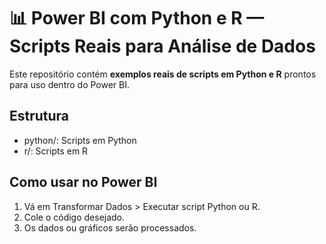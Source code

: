 # 📊 Power BI com Python e R — Scripts Reais para Análise de Dados

Este repositório contém **exemplos reais de scripts em Python e R** prontos para uso dentro do Power BI.

## Estrutura

- python/: Scripts em Python
- r/: Scripts em R

## Como usar no Power BI

1. Vá em Transformar Dados > Executar script Python ou R.
2. Cole o código desejado.
3. Os dados ou gráficos serão processados.

